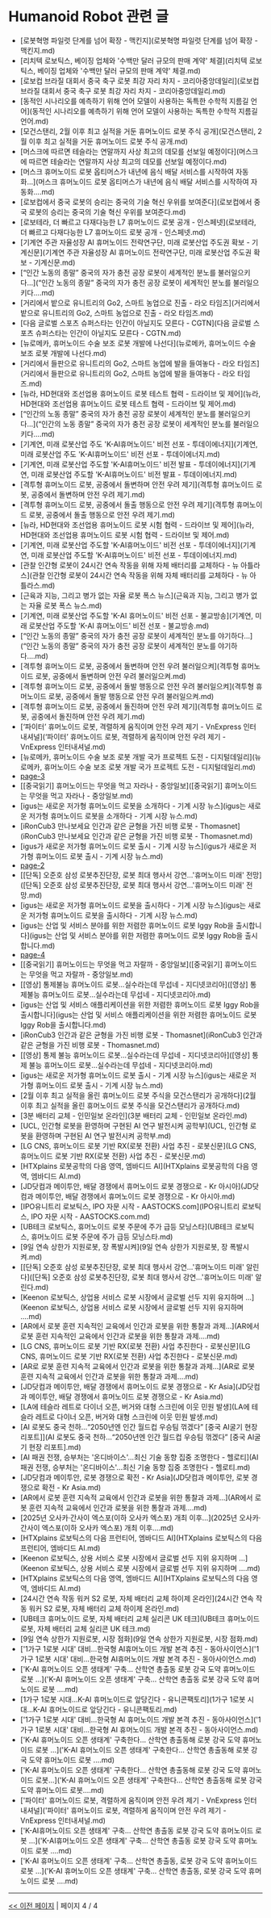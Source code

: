 # Humanoid Robot 관련 글

- [로봇혁명 파일럿 단계를 넘어 확장 - 맥킨지](로봇혁명 파일럿 단계를 넘어 확장 - 맥킨지.md)
- [리치텍 로보틱스, 베이징 업체와 '수백만 달러 규모의 판매 계약' 체결](리치텍 로보틱스, 베이징 업체와 '수백만 달러 규모의 판매 계약' 체결.md)
- [로보컵 브라질 대회서 중국 축구 로봇 최강 자리 차지 - 코리아중앙데일리](로보컵 브라질 대회서 중국 축구 로봇 최강 자리 차지 - 코리아중앙데일리.md)
- [동적인 시나리오를 예측하기 위해 언어 모델이 사용하는 독특한 수학적 지름길 언어](동적인 시나리오를 예측하기 위해 언어 모델이 사용하는 독특한 수학적 지름길 언어.md)
- [모건스탠리, 2월 이후 최고 실적을 거둔 휴머노이드 로봇 주식 공개](모건스탠리, 2월 이후 최고 실적을 거둔 휴머노이드 로봇 주식 공개.md)
- [머스크에 따르면 테슬라는 연말까지 사상 최고의 데모를 선보일 예정이다](머스크에 따르면 테슬라는 연말까지 사상 최고의 데모를 선보일 예정이다.md)
- [머스크 휴머노이드 로봇 옵티머스가 내년에 음식 배달 서비스를 시작하여 자동화...](머스크 휴머노이드 로봇 옵티머스가 내년에 음식 배달 서비스를 시작하여 자동화....md)
- [로보컵에서 중국 로봇의 승리는 중국의 기술 혁신 우위를 보여준다](로보컵에서 중국 로봇의 승리는 중국의 기술 혁신 우위를 보여준다.md)
- [로보테라, 더 빠르고 다재다능한 L7 휴머노이드 로봇 공개 - 인스페넷](로보테라, 더 빠르고 다재다능한 L7 휴머노이드 로봇 공개 - 인스페넷.md)
- [기계연 주관 자율성장 AI 휴머노이드 전략연구단, 미래 로봇산업 주도권 확보 - 기계신문](기계연 주관 자율성장 AI 휴머노이드 전략연구단, 미래 로봇산업 주도권 확보 - 기계신문.md)
- [“인간 노동의 종말” 중국의 자가 충전 공장 로봇이 세계적인 분노를 불러일으키다…](“인간 노동의 종말” 중국의 자가 충전 공장 로봇이 세계적인 분노를 불러일으키다….md)
- [거리에서 밭으로 유니트리의 Go2, 스마트 농업으로 진출 - 라오 타임즈](거리에서 밭으로 유니트리의 Go2, 스마트 농업으로 진출 - 라오 타임즈.md)
- [다음 글로벌 스포츠 슈퍼스타는 인간이 아닐지도 모른다 - CGTN](다음 글로벌 스포츠 슈퍼스타는 인간이 아닐지도 모른다 - CGTN.md)
- [뉴로메카, 휴머노이드 수술 보조 로봇 개발에 나선다](뉴로메카, 휴머노이드 수술 보조 로봇 개발에 나선다.md)
- [거리에서 들판으로 유니트리의 Go2, 스마트 농업에 발을 들여놓다 - 라오 타임즈](거리에서 들판으로 유니트리의 Go2, 스마트 농업에 발을 들여놓다 - 라오 타임즈.md)
- [뉴라, HD현대와 조선업용 휴머노이드 로봇 테스트 협력 - 드라이브 및 제어](뉴라, HD현대와 조선업용 휴머노이드 로봇 테스트 협력 - 드라이브 및 제어.md)
- [“인간의 노동 종말” 중국의 자가 충전 공장 로봇이 세계적인 분노를 불러일으키다…](“인간의 노동 종말” 중국의 자가 충전 공장 로봇이 세계적인 분노를 불러일으키다….md)
- [기계연, 미래 로봇산업 주도 'K-AI휴머노이드' 비전 선포 - 투데이에너지](기계연, 미래 로봇산업 주도 'K-AI휴머노이드' 비전 선포 - 투데이에너지.md)
- [기계연, 미래 로봇산업 주도할 'K-AI휴머노이드' 비전 발표 - 투데이에너지](기계연, 미래 로봇산업 주도할 'K-AI휴머노이드' 비전 발표 - 투데이에너지.md)
- [격투형 휴머노이드 로봇, 공중에서 돌변하며 안전 우려 제기](격투형 휴머노이드 로봇, 공중에서 돌변하며 안전 우려 제기.md)
- [격투형 휴머노이드 로봇, 공중에서 돌출 행동으로 안전 우려 제기](격투형 휴머노이드 로봇, 공중에서 돌출 행동으로 안전 우려 제기.md)
- [뉴라, HD현대와 조선업용 휴머노이드 로봇 시험 협력 - 드라이브 및 제어](뉴라, HD현대와 조선업용 휴머노이드 로봇 시험 협력 - 드라이브 및 제어.md)
- [기계연, 미래 로봇산업 주도할 'K-AI휴머노이드' 비전 선포 - 투데이에너지](기계연, 미래 로봇산업 주도할 'K-AI휴머노이드' 비전 선포 - 투데이에너지.md)
- [관찰 인간형 로봇이 24시간 연속 작동을 위해 자체 배터리를 교체하다 - 뉴 아틀라스](관찰 인간형 로봇이 24시간 연속 작동을 위해 자체 배터리를 교체하다 - 뉴 아틀라스.md)
- [근육과 지능, 그리고 병가 없는 자율 로봇  폭스 뉴스](근육과 지능, 그리고 병가 없는 자율 로봇  폭스 뉴스.md)
- [기계연, 미래 로봇산업 주도할 'K-AI 휴머노이드' 비전 선포 - 불교방송](기계연, 미래 로봇산업 주도할 'K-AI 휴머노이드' 비전 선포 - 불교방송.md)
- [“인간 노동의 종말” 중국의 자가 충전 공장 로봇이 세계적인 분노를 야기하다…](“인간 노동의 종말” 중국의 자가 충전 공장 로봇이 세계적인 분노를 야기하다….md)
- [격투형 휴머노이드 로봇, 공중에서 돌변하며 안전 우려 불러일으켜](격투형 휴머노이드 로봇, 공중에서 돌변하며 안전 우려 불러일으켜.md)
- [격투형 휴머노이드 로봇, 공중에서 돌발 행동으로 안전 우려 불러일으켜](격투형 휴머노이드 로봇, 공중에서 돌발 행동으로 안전 우려 불러일으켜.md)
- [격투형 휴머노이드 로봇, 공중에서 돌진하며 안전 우려 제기](격투형 휴머노이드 로봇, 공중에서 돌진하며 안전 우려 제기.md)
- [‘파이터’ 휴머노이드 로봇, 격렬하게 움직이며 안전 우려 제기 - VnExpress 인터내셔널](‘파이터’ 휴머노이드 로봇, 격렬하게 움직이며 안전 우려 제기 - VnExpress 인터내셔널.md)
- [뉴로메카, 휴머노이드 수술 보조 로봇 개발 국가 프로젝트 도전 - 디지털데일리](뉴로메카, 휴머노이드 수술 보조 로봇 개발 국가 프로젝트 도전 - 디지털데일리.md)
- [page-3](page-3.md)
- [[중국읽기] 휴머노이드는 무엇을 먹고 자라나 - 중앙일보]([중국읽기] 휴머노이드는 무엇을 먹고 자라나 - 중앙일보.md)
- [igus는 새로운 저가형 휴머노이드 로봇을 소개하다 - 기계 시장 뉴스](igus는 새로운 저가형 휴머노이드 로봇을 소개하다 - 기계 시장 뉴스.md)
- [iRonCub3 만나보세요 인간과 같은 균형을 가진 비행 로봇 - Thomasnet](iRonCub3 만나보세요 인간과 같은 균형을 가진 비행 로봇 - Thomasnet.md)
- [igus가 새로운 저가형 휴머노이드 로봇 출시 - 기계 시장 뉴스](igus가 새로운 저가형 휴머노이드 로봇 출시 - 기계 시장 뉴스.md)
- [page-2](page-2.md)
- [[단독] 오준호 삼성 로봇추진단장, 로봇 최대 행사서 강연…'휴머노이드 미래' 전망]([단독] 오준호 삼성 로봇추진단장, 로봇 최대 행사서 강연…'휴머노이드 미래' 전망.md)
- [igus는 새로운 저가형 휴머노이드 로봇을 출시하다 - 기계 시장 뉴스](igus는 새로운 저가형 휴머노이드 로봇을 출시하다 - 기계 시장 뉴스.md)
- [igus는 산업 및 서비스 분야를 위한 저렴한 휴머노이드 로봇 Iggy Rob을 출시합니다](igus는 산업 및 서비스 분야를 위한 저렴한 휴머노이드 로봇 Iggy Rob을 출시합니다.md)
- [page-4](page-4.md)
- [[중국읽기] 휴머노이드는 무엇을 먹고 자랄까 - 중앙일보]([중국읽기] 휴머노이드는 무엇을 먹고 자랄까 - 중앙일보.md)
- [[영상] 통제불능 휴머노이드 로봇…실수라는데 무섭네 - 지디넷코리아]([영상] 통제불능 휴머노이드 로봇…실수라는데 무섭네 - 지디넷코리아.md)
- [igus는 산업 및 서비스 애플리케이션을 위한 저렴한 휴머노이드 로봇 Iggy Rob을 출시합니다](igus는 산업 및 서비스 애플리케이션을 위한 저렴한 휴머노이드 로봇 Iggy Rob을 출시합니다.md)
- [iRonCub3 인간과 같은 균형을 가진 비행 로봇 - Thomasnet](iRonCub3 인간과 같은 균형을 가진 비행 로봇 - Thomasnet.md)
- [[영상] 통제 불능 휴머노이드 로봇…실수라는데 무섭네 - 지디넷코리아]([영상] 통제 불능 휴머노이드 로봇…실수라는데 무섭네 - 지디넷코리아.md)
- [igus는 새로운 저가형 휴머노이드 로봇 출시 - 기계 시장 뉴스](igus는 새로운 저가형 휴머노이드 로봇 출시 - 기계 시장 뉴스.md)
- [2월 이후 최고 실적을 올린 휴머노이드 로봇 주식을 모건스탠리가 공개하다](2월 이후 최고 실적을 올린 휴머노이드 로봇 주식을 모건스탠리가 공개하다.md)
- [3분 배터리 교체 - 인민일보 온라인](3분 배터리 교체 - 인민일보 온라인.md)
- [UCL, 인간형 로봇을 환영하며 구현된 AI 연구 발전시켜  공학부](UCL, 인간형 로봇을 환영하며 구현된 AI 연구 발전시켜  공학부.md)
- [LG CNS, 휴머노이드 로봇 기반 RX(로봇 전환) 사업 추진 - 로봇신문](LG CNS, 휴머노이드 로봇 기반 RX(로봇 전환) 사업 추진 - 로봇신문.md)
- [HTXplains 로봇공학의 다음 영역, 엠바디드 AI](HTXplains 로봇공학의 다음 영역, 엠바디드 AI.md)
- [JD닷컴과 메이투안, 배달 경쟁에서 휴머노이드 로봇 경쟁으로 - Kr 아시아](JD닷컴과 메이투안, 배달 경쟁에서 휴머노이드 로봇 경쟁으로 - Kr 아시아.md)
- [IPO유니트리 로보틱스, IPO 자문 시작 - AASTOCKS.com](IPO유니트리 로보틱스, IPO 자문 시작 - AASTOCKS.com.md)
- [UB테크 로보틱스, 휴머노이드 로봇 주문에 주가 급등  모닝스타](UB테크 로보틱스, 휴머노이드 로봇 주문에 주가 급등  모닝스타.md)
- [9일 연속 상한가 지원로봇, 장 폭발시켜](9일 연속 상한가 지원로봇, 장 폭발시켜.md)
- [[단독] 오준호 삼성 로봇추진단장, 로봇 최대 행사서 강연…'휴머노이드 미래' 알린다]([단독] 오준호 삼성 로봇추진단장, 로봇 최대 행사서 강연…'휴머노이드 미래' 알린다.md)
- [Keenon 로보틱스, 상업용 서비스 로봇 시장에서 글로벌 선두 지위 유지하며 …](Keenon 로보틱스, 상업용 서비스 로봇 시장에서 글로벌 선두 지위 유지하며 ….md)
- [AR에서 로봇 훈련 지속적인 교육에서 인간과 로봇을 위한 통찰과 과제…](AR에서 로봇 훈련 지속적인 교육에서 인간과 로봇을 위한 통찰과 과제….md)
- [LG CNS, 휴머노이드 로봇 기반 RX(로봇 전환) 사업 추진한다 - 로봇신문](LG CNS, 휴머노이드 로봇 기반 RX(로봇 전환) 사업 추진한다 - 로봇신문.md)
- [AR로 로봇 훈련 지속적 교육에서 인간과 로봇을 위한 통찰과 과제…](AR로 로봇 훈련 지속적 교육에서 인간과 로봇을 위한 통찰과 과제….md)
- [JD닷컴과 메이투안, 배달 경쟁에서 휴머노이드 로봇 경쟁으로 - Kr Asia](JD닷컴과 메이투안, 배달 경쟁에서 휴머노이드 로봇 경쟁으로 - Kr Asia.md)
- [LA에 테슬라 레트로 다이너 오픈, 버거와 대형 스크린에 이웃 민원 발생](LA에 테슬라 레트로 다이너 오픈, 버거와 대형 스크린에 이웃 민원 발생.md)
- [AI 로봇도 중국 천하…“2050년엔 인간 월드컵 우승팀 꺾겠다” [중국 AI굴기 현장 리포트]](AI 로봇도 중국 천하…“2050년엔 인간 월드컵 우승팀 꺾겠다” [중국 AI굴기 현장 리포트].md)
- [AI 패권 전쟁, 승부처는 '온디바이스'...최신 기술 동향 집중 조명한다 - 헬로티](AI 패권 전쟁, 승부처는 '온디바이스'...최신 기술 동향 집중 조명한다 - 헬로티.md)
- [JD닷컴과 메이투안, 로봇 경쟁으로 확전 - Kr Asia](JD닷컴과 메이투안, 로봇 경쟁으로 확전 - Kr Asia.md)
- [AR에서 로봇 훈련 지속적 교육에서 인간과 로봇을 위한 통찰과 과제…](AR에서 로봇 훈련 지속적 교육에서 인간과 로봇을 위한 통찰과 과제….md)
- [2025년 오사카·간사이 엑스포(이하 오사카 엑스포) 개최 이후…](2025년 오사카·간사이 엑스포(이하 오사카 엑스포) 개최 이후….md)
- [HTXplains 로보틱스의 다음 프런티어, 엠바디드 AI](HTXplains 로보틱스의 다음 프런티어, 엠바디드 AI.md)
- [Keenon 로보틱스, 상용 서비스 로봇 시장에서 글로벌 선두 지위 유지하며 …](Keenon 로보틱스, 상용 서비스 로봇 시장에서 글로벌 선두 지위 유지하며 ….md)
- [HTXplains 로보틱스의 다음 영역, 엠바디드 AI](HTXplains 로보틱스의 다음 영역, 엠바디드 AI.md)
- [24시간 연속 작동 워커 S2 로봇, 자체 배터리 교체  하이제 온라인](24시간 연속 작동 워커 S2 로봇, 자체 배터리 교체  하이제 온라인.md)
- [UB테크 휴머노이드 로봇, 자체 배터리 교체  실리콘 UK 테크](UB테크 휴머노이드 로봇, 자체 배터리 교체  실리콘 UK 테크.md)
- [9일 연속 상한가 지원로봇, 시장 점화](9일 연속 상한가 지원로봇, 시장 점화.md)
- ['1가구 1로봇 시대' 대비…한국형 AI휴머노이드 개발 본격 추진 - 동아사이언스]('1가구 1로봇 시대' 대비…한국형 AI휴머노이드 개발 본격 추진 - 동아사이언스.md)
- ['K-AI 휴머노이드 오픈 생태계' 구축… 산학연 총출동 로봇 강국 도약  휴머노이드 로봇 ...]('K-AI 휴머노이드 오픈 생태계' 구축… 산학연 총출동 로봇 강국 도약  휴머노이드 로봇 ....md)
- [1가구 1로봇 시대…K-AI 휴머노이드로 앞당긴다 - 유니콘팩토리](1가구 1로봇 시대…K-AI 휴머노이드로 앞당긴다 - 유니콘팩토리.md)
- ['1가구 1로봇 시대' 대비…한국형 AI 휴머노이드 개발 본격 추진 - 동아사이언스]('1가구 1로봇 시대' 대비…한국형 AI 휴머노이드 개발 본격 추진 - 동아사이언스.md)
- ['K-AI 휴머노이드 오픈 생태계' 구축한다… 산학연 총출동해 로봇 강국 도약  휴머노이드 로봇 ...]('K-AI 휴머노이드 오픈 생태계' 구축한다… 산학연 총출동해 로봇 강국 도약  휴머노이드 로봇 ....md)
- ['K-AI 휴머노이드 오픈 생태계' 구축한다… 산학연 총출동해 로봇 강국 도약 휴머노이드 로봇…]('K-AI 휴머노이드 오픈 생태계' 구축한다… 산학연 총출동해 로봇 강국 도약 휴머노이드 로봇….md)
- ['파이터' 휴머노이드 로봇, 격렬하게 움직이며 안전 우려 제기 - VnExpress 인터내셔널]('파이터' 휴머노이드 로봇, 격렬하게 움직이며 안전 우려 제기 - VnExpress 인터내셔널.md)
- ['K-AI휴머노이드 오픈 생태계' 구축… 산학연 총출동 로봇 강국 도약  휴머노이드 로봇 ...]('K-AI휴머노이드 오픈 생태계' 구축… 산학연 총출동 로봇 강국 도약  휴머노이드 로봇 ....md)
- ['K-AI 휴머노이드 오픈 생태계' 구축… 산학연 총출동, 로봇 강국 도약  휴머노이드 로봇 …]('K-AI 휴머노이드 오픈 생태계' 구축… 산학연 총출동, 로봇 강국 도약  휴머노이드 로봇 ….md)

---
[<< 이전 페이지](page-3.md)  |  페이지 4 / 4